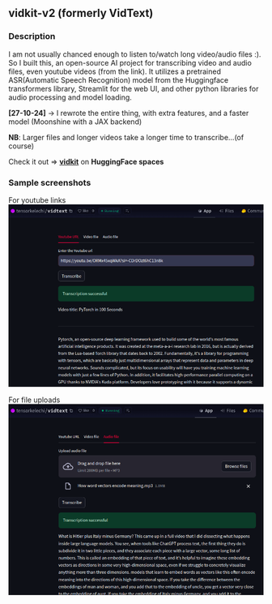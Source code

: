 ## vidkit-v2 (formerly VidText)

### Description
I am not usually chanced enough to listen to/watch long video/audio files :).
So I built this, an open-source AI project for transcribing video and audio files, even youtube videos (from the link). 
It utilizes a pretrained ASR(Automatic Speech Recognition) model from the Huggingface transformers library, Streamlit for the web UI, and other python libraries for audio processing and model loading.

**[27-10-24]** ->  I rewrote the entire thing, with extra features,
 and a faster model (Moonshine with a JAX backend)

**NB**: Larger files and longer videos take a longer time to transcribe...(of course)

Check it out => **[vidkit]('https://huggingface.co/spaces/tensorkelechi/vidtext)** on **HuggingFace spaces**

### Sample screenshots
For youtube links
![youtube transcription](vidtext_sample_ytvideo.png)

For file uploads
![How word vectors encode meaning](vidtext_sample.png)